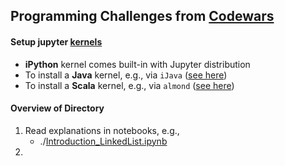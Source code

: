 ## Programming Challenges from [Codewars]([200~https://www.codewars.com/dashboard)

#### Setup jupyter [kernels](https://github.com/jupyter/jupyter/wiki/Jupyter-kernels)
- **iPython** kernel comes built-in with Jupyter distribution
- To install a **Java** kernel, e.g., via `iJava` ([see here](https://github.com/SpencerPark/IJava))
- To install a **Scala** kernel, e.g., via `almond` ([see here](https://github.com/almond-sh/almond))

#### Overview of Directory 
1. Read explanations in notebooks, e.g.,  
    - ./[Introduction_LinkedList.ipynb](./Introduction_LinkedList.ipynb)  
2.     
      

